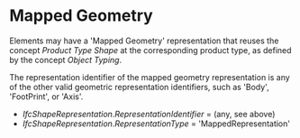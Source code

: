 Mapped Geometry
===============

Elements may have a 'Mapped Geometry' representation that reuses the concept _Product Type Shape_ at the corresponding product type, as defined by the concept _Object Typing_.

The representation identifier of the mapped geometry representation is any of the other valid geometric representation identifiers, such as 'Body', 'FootPrint', or 'Axis'.

* _IfcShapeRepresentation_._RepresentationIdentifier_ = (any, see above)
* _IfcShapeRepresentation_._RepresentationType_ = 'MappedRepresentation'
